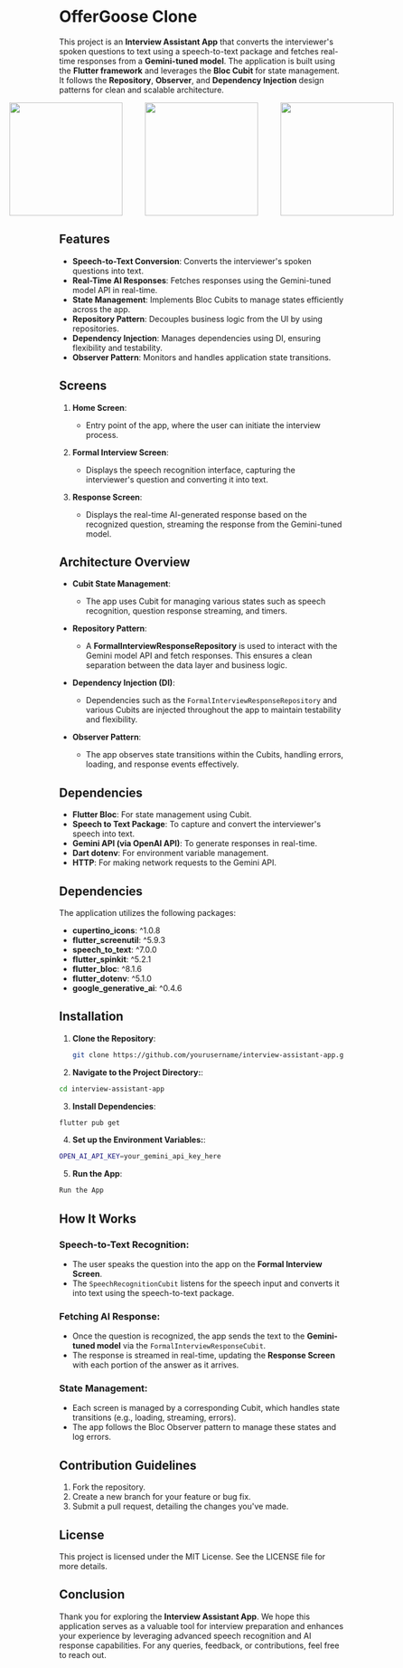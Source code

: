 
# OfferGoose Clone

This project is an **Interview Assistant App** that converts the interviewer's spoken questions to text using a speech-to-text package and fetches real-time responses from a **Gemini-tuned model**. The application is built using the **Flutter framework** and leverages the **Bloc Cubit** for state management. It follows the **Repository**, **Observer**, and **Dependency Injection** design patterns for clean and scalable architecture.


<div style="display: flex; gap:40px; justify-content: center;">
<img src="https://drive.google.com/uc?export=view&id=1kXhHDTvXxVW6qCnCUDRoG09p6EJk4pVZ"  width="200"/>


<img src="https://drive.google.com/uc?export=view&id=1dNybyBEIHzupzklzZ27PseVTWjqNLP0X"  width="200"/>


<img src="https://drive.google.com/uc?export=view&id=1HmBupCWPi9uU3no8uG7dFi2S7Z_aJUAS"  width="200"/>



</div>

## Features

- **Speech-to-Text Conversion**: Converts the interviewer's spoken questions into text.
- **Real-Time AI Responses**: Fetches responses using the Gemini-tuned model API in real-time.
- **State Management**: Implements Bloc Cubits to manage states efficiently across the app.
- **Repository Pattern**: Decouples business logic from the UI by using repositories.
- **Dependency Injection**: Manages dependencies using DI, ensuring flexibility and testability.
- **Observer Pattern**: Monitors and handles application state transitions.

## Screens

1. **Home Screen**: 
   - Entry point of the app, where the user can initiate the interview process.
   
2. **Formal Interview Screen**:
   - Displays the speech recognition interface, capturing the interviewer's question and converting it into text.
   
3. **Response Screen**:
   - Displays the real-time AI-generated response based on the recognized question, streaming the response from the Gemini-tuned model.

## Architecture Overview

- **Cubit State Management**: 
  - The app uses Cubit for managing various states such as speech recognition, question response streaming, and timers.
  
- **Repository Pattern**: 
  - A **FormalInterviewResponseRepository** is used to interact with the Gemini model API and fetch responses. This ensures a clean separation between the data layer and business logic.

- **Dependency Injection (DI)**:
  - Dependencies such as the `FormalInterviewResponseRepository` and various Cubits are injected throughout the app to maintain testability and flexibility.

- **Observer Pattern**:
  - The app observes state transitions within the Cubits, handling errors, loading, and response events effectively.

## Dependencies

- **Flutter Bloc**: For state management using Cubit.
- **Speech to Text Package**: To capture and convert the interviewer's speech into text.
- **Gemini API (via OpenAI API)**: To generate responses in real-time.
- **Dart dotenv**: For environment variable management.
- **HTTP**: For making network requests to the Gemini API.


## Dependencies

The application utilizes the following packages:

- **cupertino_icons**: ^1.0.8
- **flutter_screenutil**: ^5.9.3
- **speech_to_text**: ^7.0.0
- **flutter_spinkit**: ^5.2.1
- **flutter_bloc**: ^8.1.6
- **flutter_dotenv**: ^5.1.0
- **google_generative_ai**: ^0.4.6



## Installation

1. **Clone the Repository**:
   ```bash
   git clone https://github.com/yourusername/interview-assistant-app.git
   ```

2. **Navigate to the Project Directory:**:
 ```bash
cd interview-assistant-app
```

3. **Install Dependencies**:
 ```bash
flutter pub get
```

4. **Set up the Environment Variables:**:

 ```bash
OPEN_AI_API_KEY=your_gemini_api_key_here
```

5. **Run the App**:
 ```bash
Run the App
```


## How It Works

### Speech-to-Text Recognition:
- The user speaks the question into the app on the **Formal Interview Screen**.
- The `SpeechRecognitionCubit` listens for the speech input and converts it into text using the speech-to-text package.

### Fetching AI Response:
- Once the question is recognized, the app sends the text to the **Gemini-tuned model** via the `FormalInterviewResponseCubit`.
- The response is streamed in real-time, updating the **Response Screen** with each portion of the answer as it arrives.

### State Management:
- Each screen is managed by a corresponding Cubit, which handles state transitions (e.g., loading, streaming, errors).
- The app follows the Bloc Observer pattern to manage these states and log errors.

## Contribution Guidelines
1. Fork the repository.
2. Create a new branch for your feature or bug fix.
3. Submit a pull request, detailing the changes you've made.

## License
This project is licensed under the MIT License. See the LICENSE file for more details.

## Conclusion
Thank you for exploring the **Interview Assistant App**. We hope this application serves as a valuable tool for interview preparation and enhances your experience by leveraging advanced speech recognition and AI response capabilities. For any queries, feedback, or contributions, feel free to reach out.


